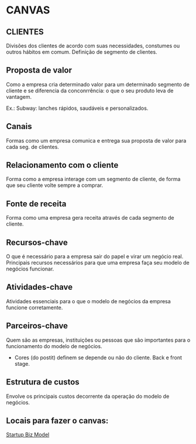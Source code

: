 # CANVAS

## CLIENTES
Divisões dos clientes de acordo com suas necessidades, constumes ou outros hábitos em comum.
Definição de segmento de clientes.

## Proposta de valor

Como a empresa cria determinado valor para um determinado segmento de cliente
e se diferencia da conconrrência: o que o seu produto leva de vantagem.

Ex.: Subway: lanches rápidos, saudáveis e personalizados.

## Canais

Formas como um empresa comunica e entrega sua proposta de valor para cada seg. de clientes.

## Relacionamento com o cliente

Forma como a empresa interage com um segmento de cliente, de forma que seu cliente volte sempre a comprar.

## Fonte de receita

Forma como uma empresa gera receita através de cada segmento de cliente.

## Recursos-chave

O que é necessário para a empresa sair do papel e virar um negócio real.
Principais recursos necessários para que uma empresa faça seu modelo de negócios funcionar.

## Atividades-chave

Atividades essenciais para o que o modelo de negócios da empresa funcione corretamente.

## Parceiros-chave

Quem são as empresas, instituições ou pessoas que são importantes para o funcionamento
do modelo de negócios.

- Cores (do postit) definem se depende ou não do cliente. Back e front stage.
## Estrutura de custos

Envolve os principais custos decorrente da operação do modelo de negócios.

## Locais para fazer o canvas:

[Startup Biz Model](startupbizmodel.com)
[]()
